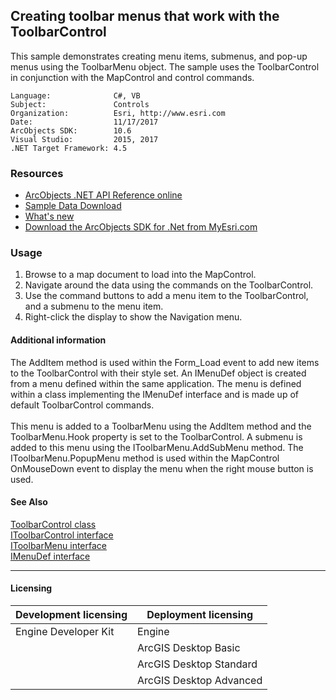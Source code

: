 ## Creating toolbar menus that work with the ToolbarControl

  <div xmlns="http://www.w3.org/1999/xhtml" xmlns:my="http://schemas.microsoft.com/office/infopath/2003/myXSD/2006-02-10T23:25:53">This sample demonstrates creating menu items, submenus, and pop-up menus using the ToolbarMenu object. The sample uses the ToolbarControl in conjunction with the MapControl and control commands.</div>  


<!-- TODO: Fill this section below with metadata about this sample-->
```
Language:              C#, VB
Subject:               Controls
Organization:          Esri, http://www.esri.com
Date:                  11/17/2017
ArcObjects SDK:        10.6
Visual Studio:         2015, 2017
.NET Target Framework: 4.5
```

### Resources

* [ArcObjects .NET API Reference online](http://desktop.arcgis.com/en/arcobjects/latest/net/webframe.htm)  
* [Sample Data Download](../../releases)  
* [What's new](http://desktop.arcgis.com/en/arcobjects/latest/net/webframe.htm#05247c04-bfd9-4e36-ae09-bc6e833c3b14.htm)  
* [Download the ArcObjects SDK for .Net from MyEsri.com](https://my.esri.com/)  

### Usage
1. Browse to a map document to load into the MapControl.   
1. Navigate around the data using the commands on the ToolbarControl.   
1. Use the command buttons to add a menu item to the ToolbarControl, and a submenu to the menu item.   
1. Right-click the display to show the Navigation menu.   





#### Additional information  
<div xmlns="http://www.w3.org/1999/xhtml" xmlns:my="http://schemas.microsoft.com/office/infopath/2003/myXSD/2006-02-10T23:25:53">The AddItem method is used within the Form_Load event to add new items to the ToolbarControl with their style set. An IMenuDef object is created from a menu defined within the same application. The menu is defined within a class implementing the IMenuDef interface and is made up of default ToolbarControl commands.</div>  
<div xmlns="http://www.w3.org/1999/xhtml" xmlns:my="http://schemas.microsoft.com/office/infopath/2003/myXSD/2006-02-10T23:25:53"> </div>  
<div xmlns="http://www.w3.org/1999/xhtml" xmlns:my="http://schemas.microsoft.com/office/infopath/2003/myXSD/2006-02-10T23:25:53">This menu is added to a ToolbarMenu using the AddItem method and the ToolbarMenu.Hook property is set to the ToolbarControl. A submenu is added to this menu using the IToolbarMenu.AddSubMenu method. The IToolbarMenu.PopupMenu method is used within the MapControl OnMouseDown event to display the menu when the right mouse button is used.</div>  


#### See Also  
[ToolbarControl class](http://desktop.arcgis.com/search/?q=ToolbarControl%20class&p=0&language=en&product=arcobjects-sdk-dotnet&version=&n=15&collection=help)  
[IToolbarControl interface](http://desktop.arcgis.com/search/?q=IToolbarControl%20interface&p=0&language=en&product=arcobjects-sdk-dotnet&version=&n=15&collection=help)  
[IToolbarMenu interface](http://desktop.arcgis.com/search/?q=IToolbarMenu%20interface&p=0&language=en&product=arcobjects-sdk-dotnet&version=&n=15&collection=help)  
[IMenuDef interface](http://desktop.arcgis.com/search/?q=IMenuDef%20interface&p=0&language=en&product=arcobjects-sdk-dotnet&version=&n=15&collection=help)  


---------------------------------

#### Licensing  
| Development licensing | Deployment licensing | 
| ------------- | ------------- | 
| Engine Developer Kit | Engine |  
|  | ArcGIS Desktop Basic |  
|  | ArcGIS Desktop Standard |  
|  | ArcGIS Desktop Advanced |  


